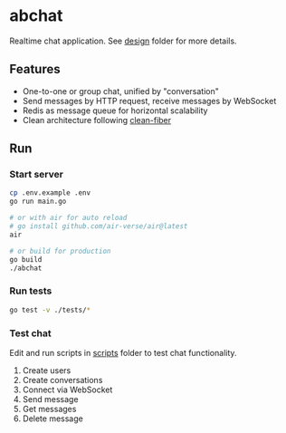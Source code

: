 # abchat

Realtime chat application. See [design](./design) folder for more details.

## Features

- One-to-one or group chat, unified by "conversation"
- Send messages by HTTP request, receive messages by WebSocket
- Redis as message queue for horizontal scalability
- Clean architecture following [clean-fiber](https://github.com/kigawas/clean-fiber)

## Run

### Start server

```bash
cp .env.example .env
go run main.go

# or with air for auto reload
# go install github.com/air-verse/air@latest
air

# or build for production
go build
./abchat
```

### Run tests

```bash
go test -v ./tests/*
```

### Test chat

Edit and run scripts in [scripts](./scripts) folder to test chat functionality.

1. Create users
2. Create conversations
3. Connect via WebSocket
4. Send message
5. Get messages
6. Delete message

